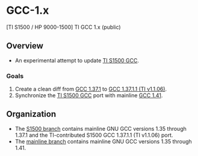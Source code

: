 # GCC-1.x

[TI S1500 / HP 9000-1500] TI GCC 1.x (public)

## Overview

* An experimental attempt to update [TI S1500 GCC](https://github.com/TI-S1500/GNU-S1500).

### Goals

1. Create a clean diff from
   [GCC 1.37.1](https://github.com/TI-S1500/GCC-1.x/tree/addb4d23b1b7f55157c2340c97a61510f7d8ef4a)
   to
   [GCC 1.37.1.1 (TI v1.1.06)](https://github.com/TI-S1500/GNU-S1500/tree/original/extracted/gcc-37).
2. Synchronize the [TI S1500 GCC](https://github.com/TI-S1500/GNU-S1500) port with mainline
   [GCC 1.41](https://github.com/TI-S1500/GCC-1.x/tree/e5243d0b8d09752ceda692eb41cff60cc2b8b140).

## Organization

* The [S1500 branch](https://github.com/TI-S1500/GCC-1.x/commits/S1500) contains mainline GNU GCC versions 1.35
  through 1.37.1 and the TI-contributed S1500 GCC 1.37.1.1 (TI v1.1.06) port.
* The [mainline branch](https://github.com/TI-S1500/GCC-1.x/commits/mainline) contains mainline GNU GCC
  versions 1.35 through 1.41.

